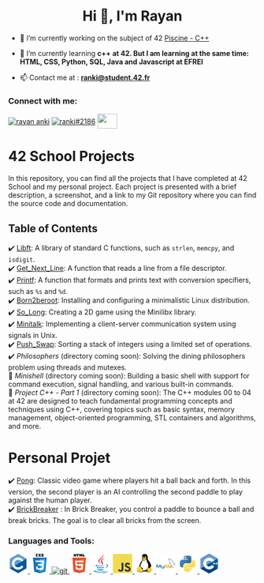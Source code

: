 <h1 align="center">Hi 👋, I'm Rayan</h1>

- 🔭 I’m currently working on the subject of 42 [Piscine - C++](https://github.com/Binary-Hackers/42_Subjects/tree/master/01_Piscines/CPP)

- 🌱 I’m currently learning **c++ at 42. But I am learning at the same time: HTML, CSS, Python, SQL, Java and Javascript at EFREI** 

- 📫 Contact me at : **ranki@student.42.fr**

<h3 align="left">Connect with me:</h3>
<p align="left">
<a href="https://linkedin.com/in/rayan anki" target="blank"><img align="center" src="https://raw.githubusercontent.com/rahuldkjain/github-profile-readme-generator/master/src/images/icons/Social/linked-in-alt.svg" alt="rayan anki" height="30" width="40" /></a>
<a href="https://discord.gg/ranki#2186" target="blank"><img align="center" src="https://raw.githubusercontent.com/rahuldkjain/github-profile-readme-generator/master/src/images/icons/Social/discord.svg" alt="ranki#2186" height="30" width="40" /></a>
 <a href="https://leetcode.com/raanki/" target="blank"><img align="center" src="https://github.com/rahuldkjain/github-profile-readme-generator/blob/master/src/images/icons/Social/leet-code.svg" height="30" width="40" /></a>
</p>

# 42 School Projects

In this repository, you can find all the projects that I have completed at 42 School and my personal project. Each project is presented with a brief description, a screenshot, and a link to my Git repository where you can find the source code and documentation.

## Table of Contents

✔️ [Libft](https://github.com/raanki/libft#readme): A library of standard C functions, such as `strlen`, `memcpy`, and `isdigit`.<br>
✔️ [Get_Next_Line](https://github.com/raanki/get_next_line#readme): A function that reads a line from a file descriptor.<br>
✔️ [Printf](https://github.com/raanki/ft_printf#readme): A function that formats and prints text with conversion specifiers, such as `%s` and `%d`.<br>
✔️ [Born2beroot](https://github.com/raanki/born2beroot#readme): Installing and configuring a minimalistic Linux distribution.<br>
✔️ [So_Long](https://github.com/raanki/so_long#readme): Creating a 2D game using the Minilibx library.<br>
✔️ [Minitalk](https://github.com/raanki/minitalk#readme): Implementing a client-server communication system using signals in Unix.<br>
✔️ [Push_Swap](https://github.com/raanki/push_swap#readme): Sorting a stack of integers using a limited set of operations.<br>
✔️ *Philosophers* (directory coming soon): Solving the dining philosophers problem using threads and mutexes.<br>
🚧 *Minishell* (directory coming soon): Building a basic shell with support for command execution, signal handling, and various built-in commands.<br>
🚧 *Project C++ - Part 1* (directory coming soon): The C++ modules 00 to 04 at 42 are designed to teach fundamental programming concepts and techniques using C++, covering topics such as basic syntax, memory management, object-oriented programming, STL containers and algorithms, and more.<br>

# Personal Projet 

✔️ [Pong](https://github.com/raanki/Pong/blob/main/README.md): Classic video game where players hit a ball back and forth. In this version, the second player is an AI controlling the second paddle to play against the human player.<br>
✔️ [BrickBreaker](https://github.com/raanki/BrickBreaker/blob/main/README.md) : In Brick Breaker, you control a paddle to bounce a ball and break bricks. The goal is to clear all bricks from the screen.<br>

<p align="left">
</p>

<h3 align="left">Languages and Tools:</h3>
<p align="left"> <a href="https://www.cprogramming.com/" target="_blank" rel="noreferrer"> <img src="https://raw.githubusercontent.com/devicons/devicon/master/icons/c/c-original.svg" alt="c" width="40" height="40"/> </a> <a href="https://www.w3schools.com/css/" target="_blank" rel="noreferrer"> <img src="https://raw.githubusercontent.com/devicons/devicon/master/icons/css3/css3-original-wordmark.svg" alt="css3" width="40" height="40"/> </a> <a href="https://git-scm.com/" target="_blank" rel="noreferrer"> <img src="https://www.vectorlogo.zone/logos/git-scm/git-scm-icon.svg" alt="git" width="40" height="40"/> </a> <a href="https://www.w3.org/html/" target="_blank" rel="noreferrer"> <img src="https://raw.githubusercontent.com/devicons/devicon/master/icons/html5/html5-original-wordmark.svg" alt="html5" width="40" height="40"/> </a> <a href="https://www.java.com" target="_blank" rel="noreferrer"> <img src="https://raw.githubusercontent.com/devicons/devicon/master/icons/java/java-original.svg" alt="java" width="40" height="40"/> </a> <a href="https://developer.mozilla.org/en-US/docs/Web/JavaScript" target="_blank" rel="noreferrer"> <img src="https://raw.githubusercontent.com/devicons/devicon/master/icons/javascript/javascript-original.svg" alt="javascript" width="40" height="40"/> </a> <a href="https://www.linux.org/" target="_blank" rel="noreferrer"> <img src="https://raw.githubusercontent.com/devicons/devicon/master/icons/linux/linux-original.svg" alt="linux" width="40" height="40"/> </a> <a href="https://www.mysql.com/" target="_blank" rel="noreferrer"> <img src="https://raw.githubusercontent.com/devicons/devicon/master/icons/mysql/mysql-original-wordmark.svg" alt="mysql" width="40" height="40"/> </a> <a href="https://www.python.org" target="_blank" rel="noreferrer"> <img src="https://raw.githubusercontent.com/devicons/devicon/master/icons/python/python-original.svg" alt="python" width="40" height="40"/> </a> <a href="https://www.w3schools.com/cpp/" target="_blank" rel="noreferrer"> <img src="https://raw.githubusercontent.com/devicons/devicon/master/icons/cplusplus/cplusplus-original.svg" alt="cplusplus" width="40" height="40"/> </a> </p>


